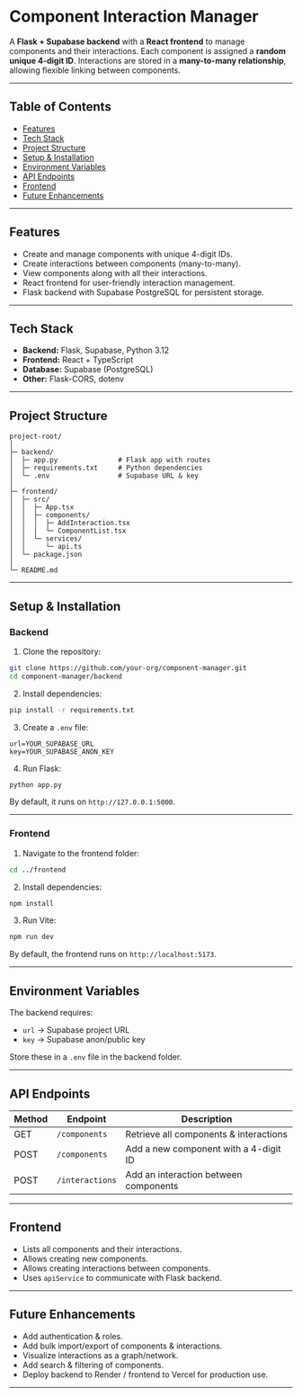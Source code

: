 # Component Interaction Manager

A **Flask + Supabase backend** with a **React frontend** to manage components and their interactions. Each component is assigned a **random unique 4-digit ID**. Interactions are stored in a **many-to-many relationship**, allowing flexible linking between components.

---

## Table of Contents

* [Features](#features)
* [Tech Stack](#tech-stack)
* [Project Structure](#project-structure)
* [Setup & Installation](#setup--installation)
* [Environment Variables](#environment-variables)
* [API Endpoints](#api-endpoints)
* [Frontend](#frontend)
* [Future Enhancements](#future-enhancements)

---

## Features

* Create and manage components with unique 4-digit IDs.
* Create interactions between components (many-to-many).
* View components along with all their interactions.
* React frontend for user-friendly interaction management.
* Flask backend with Supabase PostgreSQL for persistent storage.

---

## Tech Stack

* **Backend:** Flask, Supabase, Python 3.12
* **Frontend:** React + TypeScript
* **Database:** Supabase (PostgreSQL)
* **Other:** Flask-CORS, dotenv

---

## Project Structure

```
project-root/
│
├─ backend/
│  ├─ app.py               # Flask app with routes
│  ├─ requirements.txt     # Python dependencies
│  └─ .env                 # Supabase URL & key
│
├─ frontend/
│  ├─ src/
│  │  ├─ App.tsx
│  │  ├─ components/
│  │  │  ├─ AddInteraction.tsx
│  │  │  └─ ComponentList.tsx
│  │  └─ services/
│  │     └─ api.ts
│  └─ package.json
│
└─ README.md
```

---

## Setup & Installation

### Backend

1. Clone the repository:

```bash
git clone https://github.com/your-org/component-manager.git
cd component-manager/backend
```

2. Install dependencies:

```bash
pip install -r requirements.txt
```

3. Create a `.env` file:

```env
url=YOUR_SUPABASE_URL
key=YOUR_SUPABASE_ANON_KEY
```

4. Run Flask:

```bash
python app.py
```

By default, it runs on `http://127.0.0.1:5000`.

---

### Frontend

1. Navigate to the frontend folder:

```bash
cd ../frontend
```

2. Install dependencies:

```bash
npm install
```

3. Run Vite:

```bash
npm run dev
```

By default, the frontend runs on `http://localhost:5173`.

---

## Environment Variables

The backend requires:

* `url` → Supabase project URL
* `key` → Supabase anon/public key

Store these in a `.env` file in the backend folder.

---

## API Endpoints

| Method | Endpoint        | Description                            |
| ------ | --------------- | -------------------------------------- |
| GET    | `/components`   | Retrieve all components & interactions |
| POST   | `/components`   | Add a new component with a 4-digit ID  |
| POST   | `/interactions` | Add an interaction between components  |

---

## Frontend

* Lists all components and their interactions.
* Allows creating new components.
* Allows creating interactions between components.
* Uses `apiService` to communicate with Flask backend.

---

## Future Enhancements

* Add authentication & roles.
* Add bulk import/export of components & interactions.
* Visualize interactions as a graph/network.
* Add search & filtering of components.
* Deploy backend to Render / frontend to Vercel for production use.

---


